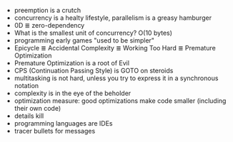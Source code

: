 - preemption is a crutch
- concurrency is a healty lifestyle, parallelism is a greasy hamburger
- 0D ≣ zero-dependency
- What is the smallest unit of concurrency? O(10 bytes)
- programming early games "used to be simpler"
- Epicycle ≣ Accidental Complexity ≣ Working Too Hard ≣ Premature Optimization
- Premature Optimization is a root of Evil
- CPS (Continuation Passing Style) is GOTO on steroids
- multitasking is not hard, unless you try to express it in a synchronous notation
- complexity is in the eye of the beholder
- optimization measure: good optimizations make code smaller (including their own code)
- details kill
- programming languages are IDEs
- tracer bullets for messages